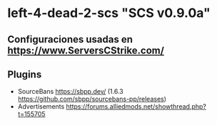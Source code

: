 # left-4-dead-2-scs "SCS v0.9.0a"
## Configuraciones usadas en https://www.ServersCStrike.com/
## Plugins
- SourceBans https://sbpp.dev/ (1.6.3 https://github.com/sbpp/sourcebans-pp/releases)
- Advertisements https://forums.alliedmods.net/showthread.php?t=155705